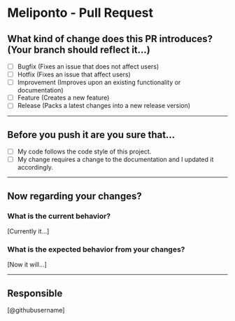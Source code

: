 # Meliponto - Pull Request

## What kind of change does this PR introduces? (Your branch should reflect it...)
- [ ] Bugfix (Fixes an issue that does not affect users)
- [ ] Hotfix (Fixes an issue that affect users)
- [ ] Improvement (Improves upon an existing functionality or documentation)
- [ ] Feature (Creates a new feature)
- [ ] Release (Packs a latest changes into a new release version)

---
## Before you push it are you sure that...
- [ ] My code follows the code style of this project.
- [ ] My change requires a change to the documentation and I updated it accordingly.

---
## Now regarding your changes?
### What is the current behavior?
[Currently it...]

### What is the expected behavior from your changes?
[Now it will...]

---
## Responsible
[@githubusername]